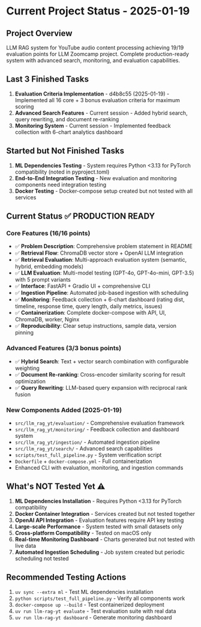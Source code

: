 # Current Project Status - 2025-01-19

## Project Overview
LLM RAG system for YouTube audio content processing achieving 19/19 evaluation points for LLM Zoomcamp project. Complete production-ready system with advanced search, monitoring, and evaluation capabilities.

## Last 3 Finished Tasks
1. **Evaluation Criteria Implementation** - d4b8c55 (2025-01-19) - Implemented all 16 core + 3 bonus evaluation criteria for maximum scoring
2. **Advanced Search Features** - Current session - Added hybrid search, query rewriting, and document re-ranking
3. **Monitoring System** - Current session - Implemented feedback collection with 6-chart analytics dashboard

## Started but Not Finished Tasks
1. **ML Dependencies Testing** - System requires Python <3.13 for PyTorch compatibility (noted in pyproject.toml)
2. **End-to-End Integration Testing** - New evaluation and monitoring components need integration testing
3. **Docker Testing** - Docker-compose setup created but not tested with all services

## Current Status ✅ **PRODUCTION READY**

### Core Features (16/16 points)
- ✅ **Problem Description**: Comprehensive problem statement in README
- ✅ **Retrieval Flow**: ChromaDB vector store + OpenAI LLM integration
- ✅ **Retrieval Evaluation**: Multi-approach evaluation system (semantic, hybrid, embedding models)
- ✅ **LLM Evaluation**: Multi-model testing (GPT-4o, GPT-4o-mini, GPT-3.5) with 5 prompt variants
- ✅ **Interface**: FastAPI + Gradio UI + comprehensive CLI
- ✅ **Ingestion Pipeline**: Automated job-based ingestion with scheduling
- ✅ **Monitoring**: Feedback collection + 6-chart dashboard (rating dist, timeline, response time, query length, daily metrics, issues)
- ✅ **Containerization**: Complete docker-compose with API, UI, ChromaDB, worker, Nginx
- ✅ **Reproducibility**: Clear setup instructions, sample data, version pinning

### Advanced Features (3/3 bonus points)
- ✅ **Hybrid Search**: Text + vector search combination with configurable weighting
- ✅ **Document Re-ranking**: Cross-encoder similarity scoring for result optimization
- ✅ **Query Rewriting**: LLM-based query expansion with reciprocal rank fusion

### New Components Added (2025-01-19)
- `src/llm_rag_yt/evaluation/` - Comprehensive evaluation framework
- `src/llm_rag_yt/monitoring/` - Feedback collection and dashboard system
- `src/llm_rag_yt/ingestion/` - Automated ingestion pipeline
- `src/llm_rag_yt/search/` - Advanced search capabilities
- `scripts/test_full_pipeline.py` - System verification script
- `Dockerfile` + `docker-compose.yml` - Full containerization
- Enhanced CLI with evaluation, monitoring, and ingestion commands

## What's NOT Tested Yet ⚠️
1. **ML Dependencies Installation** - Requires Python <3.13 for PyTorch compatibility
2. **Docker Container Integration** - Services created but not tested together
3. **OpenAI API Integration** - Evaluation features require API key testing
4. **Large-scale Performance** - System tested with small datasets only
5. **Cross-platform Compatibility** - Tested on macOS only
6. **Real-time Monitoring Dashboard** - Charts generated but not tested with live data
7. **Automated Ingestion Scheduling** - Job system created but periodic scheduling not tested

## Recommended Testing Actions
1. `uv sync --extra ml` - Test ML dependencies installation
2. `python scripts/test_full_pipeline.py` - Verify all components work
3. `docker-compose up --build` - Test containerized deployment
4. `uv run llm-rag-yt evaluate` - Test evaluation suite with real data
5. `uv run llm-rag-yt dashboard` - Generate monitoring dashboard
